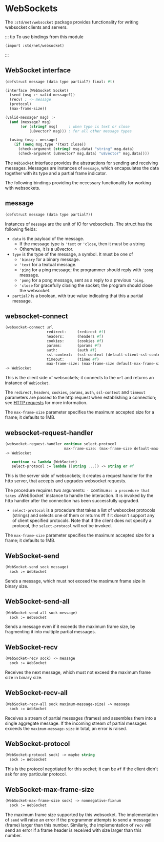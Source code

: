 # WebSockets

The `:std/net/websocket` package provides functionality for writing
websocket clients and servers.

::: tip To use bindings from this module
```scheme
(import :std/net/websocket)
```
:::

## WebSocket interface
```scheme
(defstruct message (data type partial?) final: #t)

(interface (WebSocket Socket)
  (send (msg :~ valid-message?))
  (recv) ; -> message
  (protocol)
  (max-frame-size))

(valid-message? msg) :-
  (and (message? msg)
       (or (string? msg)     ; when type is text or close
           (u8vector? msg))) ; for all other message types

  (using (msg : message)
    (if (memq msg.type '(text close))
      (check-argument (string? msg.data) "string" msg.data)
      (check-argument (u8vector? msg.data) "u8vector" msg.data))))

```

The `WebSocket` interface provides the abstractions for sending and receiving messages.
Messages are instances of `message`, which encapsulates the data together with its type
and a partial frame indicator.

The following bindings providing the necessary functionality for working with websockets.

## message
```scheme
(defstruct message (data type partial?))
```

Instances of `message` are the unit of IO for websockets. The struct
has the following fields:
- `data` is the payload of the message.
  - If the message type is `'text` or `'close`, then it must be a string
  - Otherwise, it is a u8vector.
- `type` is the type of the message, a symbol. It must be one of
  - `'binary` for a binary message.
  - `'text` for a textual message.
  - `'ping` for a ping message; the programmer should reply with `'pong` message.
  - `'pong` for a pong message, sent as a reply to a previous `'ping`.
  - `'close` for gracefully closing the socket; the program should close the websocket.
- `partial?` is a boolean, with true value indicating that this a partial message.

## websocket-connect
```scheme
(websocket-connect url
                   redirect:     (redirect #f)
                   headers:      (headers #f)
                   cookies:      (cookies #f)
                   params:       (params #f)
                   auth:         (auth #f)
                   ssl-context:  (ssl-context (default-client-ssl-context))
                   timeout:      (timeo #f)
                   max-frame-size: (max-frame-size default-max-frame-size))
-> WebSocket
```

This is the client side of websockets; it connects to the `url` and
returns an instance of `WebSocket`.

The `redirect`, `headers`, `cookies`, `params`, `auth`, `ssl-context`
and `timeout` parameters are passed to the http request when
establishing a connection; see [HTTP requests](request.md) for more
information.

The `max-frame-size` parameter specifies the maximum accepted size for a
frame; it defaults to 1MB.

## websocket-request-handler
```scheme
(websocket-request-handler continue select-protocol
                           max-frame-size: (max-frame-size default-max-frame-size))
-> WebSocket

   continue := lambda (WebSocket)
   select-protocol := lambda ([string ...]) -> string or #f
```

This is the server side of websockets; it creates a request handler for the http server,
that accepts and upgrades websocket requests.

The procedure requires two arguments:
`- `continue` is a procedure that takes a `WebSocket` instance to handle the interaction.
   It is invoked by the http handler after the connection has been successfully upgraded.
- `select-protocol` is a procedure that takes a list of websocket protocols (strings) and
   selects one of them or returns #f if it doesn't support any of client specified protocols.
   Note that if the client does not specify a protocol, the `select-protocol` will _not_ be
   invoked.

The `max-frame-size` parameter specifies the maximum accepted size for a
frame; it defaults to 1MB.

## WebSocket-send
```scheme
(WebSocket-send sock message)
  sock := WebSocket
```

Sends a message, which must not exceed the maximum frame size in binary size.

## WebSocket-send-all
```scheme
(WebSocket-send-all sock message)
  sock := WebSocket
```

Sends a message even if it exceeds the maximum frame size, by
fragmenting it into multiple partial messages.

## WebSocket-recv
```scheme
(WebSocket-recv sock) -> message
  sock := WebSocket
```

Receives the next message, which must not exceed the maximum frame size in binary size.

## WebSocket-recv-all
```scheme
(WebSocket-recv-all sock maximum-message-size) -> message
  sock := WebSocket
```

Receives a stream of partial messages (frames) and assembles them into
a single aggregate message.  If the incoming stream of partial
messages exceeds the `maximum-message-size` in total, an error is
raised.

## WebSocket-protocol
```scheme
(WebSocket-protocol sock) -> maybe string
  sock := WebSocket
```

This is the protocol negotiated for this socket; it can be `#f` if the
client didn't ask for any particular protocol.

## WebSocket-max-frame-size
```scheme
(WebSocket-max-frame-size sock) -> nonnegative-fixnum
  sock := WebSocket
```

The maximum frame size supported by this websocket. The implementation
of `send` will raise an error if the programmer attempts to send a
message (frame) larger than this number. Similarly, the implementation
of `recv` will send an error if a frame header is received with size
larger than this number.
